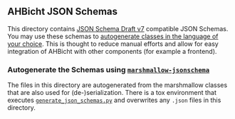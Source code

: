## AHBicht JSON Schemas

This directory contains [JSON Schema Draft v7](https://json-schema.org/specification-links.html#draft-7) compatible JSON Schemas.
You may use these schemas to [autogenerate classes in the language of your choice](https://json-schema.org/implementations.html#code-generation).
This is thought to reduce manual efforts and allow for easy integration of AHBicht with other components (for example a frontend).

### Autogenerate the Schemas using [`marshmallow-jsonschema`](https://github.com/fuhrysteve/marshmallow-jsonschema)

The files in this directory are autogenerated from the marshmallow classes that are also used for (de-)serialization.
There is a tox environment that executes [`generate_json_schemas.py`](generate_json_schemas.py) and overwrites any `.json` files in this directory.
